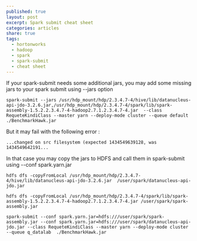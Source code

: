 ```yaml
---
published: true
layout: post
excerpt: Spark submit cheat sheet
categories: articles
share: true
tags:
  - hortonworks
  - hadoop
  - spark
  - spark-submit
  - cheat sheet
---
```

If your spark-submit needs some additional jars, you may add some missing jars to your spark submit using --jars option
```shell
spark-submit --jars /usr/hdp_mount/hdp/2.3.4.7-4/hive/lib/datanucleus-api-jdo-3.2.6.jar,/usr/hdp_mount/hdp/2.3.4.7-4/spark/lib/spark-assembly-1.5.2.2.3.4.7-4-hadoop2.7.1.2.3.4.7-4.jar  --class RequeteKindiClass --master yarn --deploy-mode cluster --queue default ./BenchmarkHawk.jar
```

But it may fail with the following error : 
```shell
...changed on src filesystem (expected 1434549639128, was 1434549642191...
```

In that case you may copy the jars to HDFS and call them in spark-submit using --conf spark.yarn.jar
```shell
hdfs dfs -copyFromLocal /usr/hdp_mount/hdp/2.3.4.7-4/hive/lib/datanucleus-api-jdo-3.2.6.jar  /user/spark/datanucleus-api-jdo.jar

hdfs dfs -copyFromLocal /usr/hdp_mount/hdp/2.3.4.7-4/spark/lib/spark-assembly-1.5.2.2.3.4.7-4-hadoop2.7.1.2.3.4.7-4.jar /user/spark/spark-assembly.jar 
 
spark-submit --conf spark.yarn.jar=hdfs:///user/spark/spark-assembly.jar --conf spark.yarn.jar=hdfs:///user/spark/datanucleus-api-jdo.jar --class RequeteKindiClass --master yarn --deploy-mode cluster --queue q_datalab  ./BenchmarkHawk.jar
```
